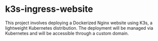 # k3s-ingress-website
This project involves deploying a Dockerized Nginx website using K3s, a lightweight Kubernetes distribution. The deployment will be managed via Kubernetes and will be accessible through a custom domain.
